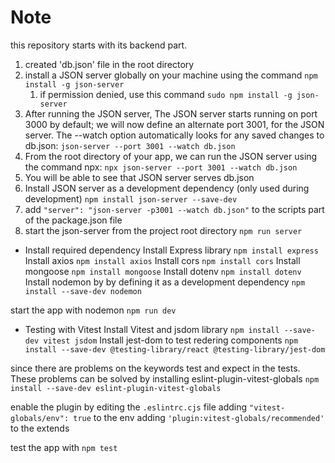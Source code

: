 
# Note

this repository starts with its backend part.

1. created 'db.json' file in the root directory
2. install a JSON server globally on your machine using the command `npm install -g json-server`
   1) if permission denied, use this command `sudo npm install -g json-server`
3. After running the JSON server, The JSON server starts running on port 3000 by default; we will now define an alternate port 3001, for the JSON server. The --watch option automatically looks for any saved changes to db.json:
`json-server --port 3001 --watch db.json`
4. From the root directory of your app, we can run the JSON server using the command npx:
`npx json-server --port 3001 --watch db.json`
5. You will be able to see that JSON server serves db.json
7. Install JSON server as a development dependency (only used during development) `npm install json-server --save-dev`
8. add `"server": "json-server -p3001 --watch db.json"` to the scripts part of the package.json file
9. start the json-server from the project root directory `npm run server`


- Install required dependency
Install Express library `npm install express`
Install axios `npm install axios`
Install cors `npm install cors`
Install mongoose `npm install mongoose`
Install dotenv `npm install dotenv`
Install nodemon by by defining it as a development dependency `npm install --save-dev nodemon`

start the app with nodemon `npm run dev`

- Testing with Vitest
Install Vitest and jsdom library `npm install --save-dev vitest jsdom`
Install jest-dom to test redering components `npm install --save-dev @testing-library/react @testing-library/jest-dom`


since there are problems on the keywords test and expect in the tests. These problems can be solved by installing eslint-plugin-vitest-globals
`npm install --save-dev eslint-plugin-vitest-globals`

enable the plugin by editing the `.eslintrc.cjs` file
adding `"vitest-globals/env": true` to the env
adding `'plugin:vitest-globals/recommended'` to the extends


test the app with `npm test`

